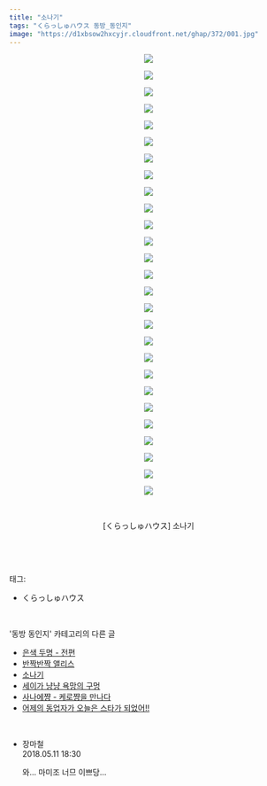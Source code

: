 ```yaml
---
title: "소나기"
tags: "くらっしゅハウス 동방_동인지"
image: "https://d1xbsow2hxcyjr.cloudfront.net/ghap/372/001.jpg"
---
```

<div class="article">
<p style="text-align: center; clear: none; float: none;"><img src="{{ site.imgserver10 }}/ghap/372/001.jpg"/></p>
<p style="text-align: center; clear: none; float: none;"><img src="{{ site.imgserver10 }}/ghap/372/002.jpg"/></p>
<p style="text-align: center; clear: none; float: none;"><img src="{{ site.imgserver10 }}/ghap/372/003.png"/></p>
<p style="text-align: center; clear: none; float: none;"><img src="{{ site.imgserver10 }}/ghap/372/004.png"/></p>
<p style="text-align: center; clear: none; float: none;"><img src="{{ site.imgserver10 }}/ghap/372/005.jpg"/></p>
<p style="text-align: center; clear: none; float: none;"><img src="{{ site.imgserver10 }}/ghap/372/006.jpg"/></p>
<p style="text-align: center; clear: none; float: none;"><img src="{{ site.imgserver10 }}/ghap/372/007.jpg"/></p>
<p style="text-align: center; clear: none; float: none;"><img src="{{ site.imgserver10 }}/ghap/372/008.jpg"/></p>
<p style="text-align: center; clear: none; float: none;"><img src="{{ site.imgserver10 }}/ghap/372/009.jpg"/></p>
<p style="text-align: center; clear: none; float: none;"><img src="{{ site.imgserver10 }}/ghap/372/010.jpg"/></p>
<p style="text-align: center; clear: none; float: none;"><img src="{{ site.imgserver10 }}/ghap/372/011.jpg"/></p>
<p style="text-align: center; clear: none; float: none;"><img src="{{ site.imgserver10 }}/ghap/372/012.jpg"/></p>
<p style="text-align: center; clear: none; float: none;"><img src="{{ site.imgserver10 }}/ghap/372/013.jpg"/></p>
<p style="text-align: center; clear: none; float: none;"><img src="{{ site.imgserver10 }}/ghap/372/014.jpg"/></p>
<p style="text-align: center; clear: none; float: none;"><img src="{{ site.imgserver10 }}/ghap/372/015.jpg"/></p>
<p style="text-align: center; clear: none; float: none;"><img src="{{ site.imgserver10 }}/ghap/372/016.jpg"/></p>
<p style="text-align: center; clear: none; float: none;"><img src="{{ site.imgserver10 }}/ghap/372/017.jpg"/></p>
<p style="text-align: center; clear: none; float: none;"><img src="{{ site.imgserver10 }}/ghap/372/018.jpg"/></p>
<p style="text-align: center; clear: none; float: none;"><img src="{{ site.imgserver10 }}/ghap/372/019.jpg"/></p>
<p style="text-align: center; clear: none; float: none;"><img src="{{ site.imgserver10 }}/ghap/372/020.jpg"/></p>
<p style="text-align: center; clear: none; float: none;"><img src="{{ site.imgserver10 }}/ghap/372/021.jpg"/></p>
<p style="text-align: center; clear: none; float: none;"><img src="{{ site.imgserver10 }}/ghap/372/022.jpg"/></p>
<p style="text-align: center; clear: none; float: none;"><img src="{{ site.imgserver10 }}/ghap/372/023.png"/></p>
<p style="text-align: center; clear: none; float: none;"><img src="{{ site.imgserver10 }}/ghap/372/024.png"/></p>
<p style="text-align: center; clear: none; float: none;"><img src="{{ site.imgserver10 }}/ghap/372/025.jpg"/></p>
<p style="text-align: center; clear: none; float: none;"><img src="{{ site.imgserver10 }}/ghap/372/026.jpg"/></p>
<p style="text-align: center; clear: none; float: none;"><img src="{{ site.imgserver10 }}/ghap/372/027.jpg"/></p>
<p style="text-align: center; clear: none; float: none;"><br/></p>
<p style="text-align: center; clear: none; float: none;">[くらっしゅハウス] 소나기</p>
<p><br/></p>
</div><br/>
<div class="tagTrail">
<p>태그: </p>
<ul>
<li>くらっしゅハウス</li>
</ul>
</div><br/>
<div class="another">
<p>'동방 동인지' 카테고리의 다른 글</p>
<ul>
<li><a href="/ghap_374">은색 두명 - 전편</a></li>
<li><a href="/ghap_373">반짝반짝 앨리스</a></li>
<li><a href="/ghap_372">소나기</a></li>
<li><a href="/ghap_371">세이가 냥냥 욕망의 구멍</a></li>
<li><a href="/ghap_370">사나에쨩 - 케로쨩을 만나다</a></li>
<li><a href="/ghap_369">어제의 동업자가 오늘은 스타가 되었어!!</a></li>
</ul>
</div><br/>
<div class="cb_module cb_fluid">
<div class="cb_wrt cb_profile">
<div class="comment">
<ul>
<li class="cb_thumb_off" id="comment15254225">
<div class="cb_comment_area">
<div class="cb_info_area">
<div class="cb_section">
<span class="cb_nick_name">장마철</span>
</div>
<div class="cb_section">
<span class="cb_date">2018.05.11 18:30 </span>
</div>
</div>
<div class="cb_dsc_comment">
<p class="cb_dsc">
											와... 마미조 너므 이쁘당...
										</p>
</div>
</div></li>
</ul>
</div>
</div><!-- commentList close -->
</div><br/>
